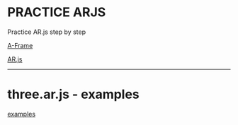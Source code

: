 # PRACTICE ARJS
Practice AR.js step by step


[A-Frame](https://aframe.io/)

[AR.js](https://github.com/jeromeetienne/ar.js)

---

# three.ar.js - examples

[examples](./_dev/public/threear/examples/anchors.html)

